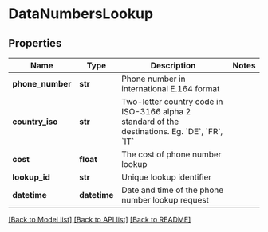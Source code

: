 # DataNumbersLookup


## Properties
Name | Type | Description | Notes
------------ | ------------- | ------------- | -------------
**phone_number** | **str** | Phone number in international E.164 format | 
**country_iso** | **str** | Two-letter country code in ISO-3166 alpha 2 standard of the destinations. Eg. &#x60;DE&#x60;, &#x60;FR&#x60;, &#x60;IT&#x60; | 
**cost** | **float** | The cost of phone number lookup | 
**lookup_id** | **str** | Unique lookup identifier | 
**datetime** | **datetime** | Date and time of the phone number lookup request | 

[[Back to Model list]](../../README.md#models) [[Back to API list]](../../README.md#available-methods) [[Back to README]](../../README.md)


